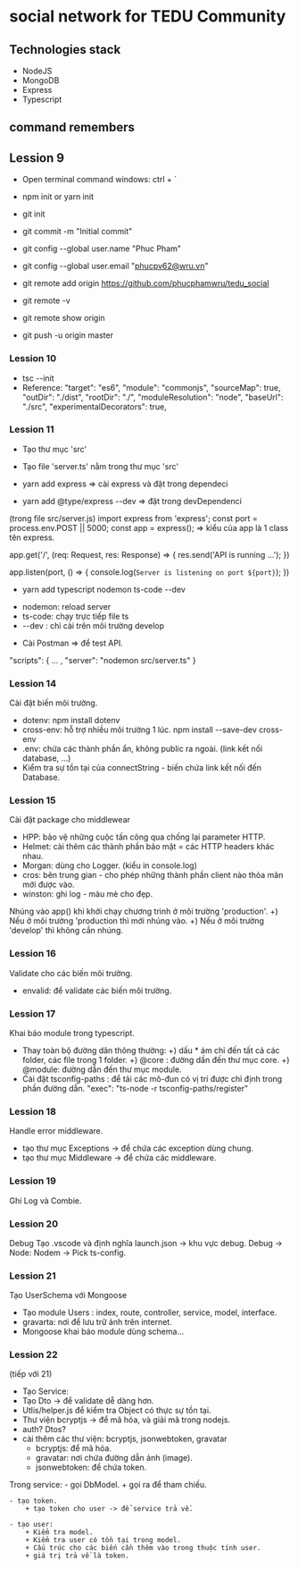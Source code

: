# social network for TEDU Community

## Technologies stack

- NodeJS
- MongoDB
- Express
- Typescript

## command remembers

## Lession 9
- Open terminal command windows: ctrl + `
- npm init or yarn init
- git init
- git commit -m "Initial commit"

- git config --global user.name "Phuc Pham"
- git config --global user.email "phucpv62@wru.vn"

- git remote add origin https://github.com/phucphamwru/tedu_social
- git remote -v
- git remote show origin
- git push -u origin master

### Lession 10
- tsc --init
- Reference:
    "target": "es6",
    "module": "commonjs",
    "sourceMap": true,
    "outDir": "./dist",
    "rootDir": "./", 
    "moduleResolution": "node",
    "baseUrl": "./src",
    "experimentalDecorators": true,


### Lession 11
- Tạo thư  mục 'src'
- Tạo file 'server.ts' nằm trong thư mục 'src'

- yarn add express                  => cài express và đặt trong dependeci
- yarn add @type/express --dev      => đặt trong devDependenci

(trong file src/server.js)
import express from 'express';
const port = process.env.POST || 5000;
const app = express();              => kiểu của app là 1 class tên express.

app.get('/', (req: Request, res: Response) => {
    res.send('API is running ...');
})

app.listen(port, () => {
    console.log(`Server is listening on port ${port}`);
})

- yarn add typescript nodemon ts-code --dev
+ nodemon: reload server 
+ ts-code: chạy trực tiếp file ts
+ --dev : chỉ cài trên môi trường develop

- Cài Postman => để test API.

"scripts": {
    ... ,
    "server": "nodemon src/server.ts"
}


### Lession 14
Cài đặt biến môi trường.
- dotenv: npm install dotenv
- cross-env: hỗ trợ nhiều môi trường 1 lúc.
    npm install --save-dev cross-env
- .env: chứa các thành phần ẩn, không public ra ngoài.
    (link kết nối database, ...)
- Kiểm tra sự tồn tại của connectString - biến chứa link kết nối đến Database.


### Lession 15
Cài đặt package cho middlewear
- HPP: bảo vệ những cuộc tấn công qua chống lại parameter HTTP.
- Helmet: cài thêm các thành phần bảo mật = các HTTP headers khác nhau.
- Morgan: dùng cho Logger. (kiểu in console.log)
- cros: bên trung gian - cho phép những thành phần client nào thỏa mãn mới được vào.
- winston: ghi log - màu mè cho đẹp.

Nhúng vào app() khi khởi chạy chương trình ở môi trường 'production'.
    +) Nếu ở môi trường 'production thì mới nhúng vào.
    +) Nếu ở môi trường 'develop' thì không cần nhúng.


### Lession 16
Validate cho các biến môi trường.
- envalid: để validate các biến môi trường.


### Lession 17
Khai báo module trong typescript.
- Thay toàn bộ đường dân thông thường:
    +) dấu * ám chỉ đến tất cả các folder, các file trong 1 folder.
    +) @core : đường dần đến thư mục core.
    +) @module: đường dẫn đến thư mục module.
- Cài đặt tsconfig-paths : để tải các mô-đun có vị trí được chỉ định trong phần đường dẫn.
    "exec": "ts-node -r tsconfig-paths/register"


### Lession 18
Handle error middleware.
- tạo thư mục Exceptions -> để chứa các exception dùng chung.
- tạo thư mục Middleware -> để chứa các middleware.


### Lession 19
Ghi Log và Combie.


### Lession 20
Debug
Tạo .vscode và định nghĩa launch.json -> khu vực debug.
Debug -> Node: Nodem -> Pick ts-config. 


### Lession 21
Tạo UserSchema với Mongoose
- Tạo module Users : index, route, controller, service, model, interface.
- gravarta: nơi để lưu trữ ảnh trên internet.
- Mongoose khai báo module dùng schema...



### Lession 22
(tiếp với 21)
- Tạo Service: 
- Tạo Dto -> để validate dễ dàng hơn.
- Utlis/helper.js để kiểm tra Object có thực sự tồn tại.
- Thư viện bcryptjs -> để mã hóa, và giải mã trong nodejs.
- auth? Dtos?
- cài thêm các thư viện: bcryptjs, jsonwebtoken, gravatar
    + bcryptjs: để mã hóa.
    + gravatar: nơi chứa đường dẫn ảnh (image).
    + jsonwebtoken: để chứa token.


Trong service:
	- gọi DbModel.
		+ gọi ra để tham chiếu.

	- tạo token.
		+ tạo token cho user -> để service trả về.

	- tạo user:
		+ Kiểm tra model.
		+ Kiểm tra user có tồn tại trong model.
		+ Cấu trúc cho các biến cần thêm vào trong thuộc tính user.
		+ giá trị trả về là token.